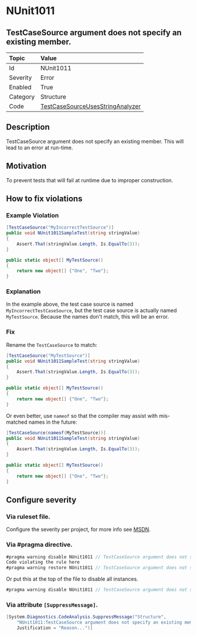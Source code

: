 # NUnit1011

## TestCaseSource argument does not specify an existing member.

| Topic    | Value
| :--      | :--
| Id       | NUnit1011
| Severity | Error
| Enabled  | True
| Category | Structure
| Code     | [TestCaseSourceUsesStringAnalyzer](https://github.com/nunit/nunit.analyzers/blob/0.2.0/src/nunit.analyzers/TestCaseSourceUsage/TestCaseSourceUsesStringAnalyzer.cs)


## Description

TestCaseSource argument does not specify an existing member. This will lead to an error at run-time.

## Motivation

To prevent tests that will fail at runtime due to improper construction.

## How to fix violations

### Example Violation

```csharp
[TestCaseSource("MyIncorrectTestSource")]
public void NUnit1011SampleTest(string stringValue)
{
    Assert.That(stringValue.Length, Is.EqualTo(3));
}

public static object[] MyTestSource()
{
    return new object[] {"One", "Two"};
}
```

### Explanation

In the example above, the test case source is named `MyIncorrectTestCaseSource`, but the test case source is actually named `MyTestSource`. Because the names don't match, this will be an error.

### Fix

Rename the `TestCaseSource` to match:

```csharp
[TestCaseSource("MyTestSource")]
public void NUnit1011SampleTest(string stringValue)
{
    Assert.That(stringValue.Length, Is.EqualTo(3));
}

public static object[] MyTestSource()
{
    return new object[] {"One", "Two"};
}
```

Or even better, use `nameof` so that the compiler may assist with mis-matched names in the future:

```csharp
[TestCaseSource(nameof(MyTestSource))]
public void NUnit1011SampleTest(string stringValue)
{
    Assert.That(stringValue.Length, Is.EqualTo(3));
}

public static object[] MyTestSource()
{
    return new object[] {"One", "Two"};
}
```

<!-- start generated config severity -->
## Configure severity

### Via ruleset file.

Configure the severity per project, for more info see [MSDN](https://msdn.microsoft.com/en-us/library/dd264949.aspx).

### Via #pragma directive.

```csharp
#pragma warning disable NUnit1011 // TestCaseSource argument does not specify an existing member.
Code violating the rule here
#pragma warning restore NUnit1011 // TestCaseSource argument does not specify an existing member.
```

Or put this at the top of the file to disable all instances.
```csharp
#pragma warning disable NUnit1011 // TestCaseSource argument does not specify an existing member.
```

### Via attribute `[SuppressMessage]`.

```csharp
[System.Diagnostics.CodeAnalysis.SuppressMessage("Structure", 
    "NUnit1011:TestCaseSource argument does not specify an existing member.",
    Justification = "Reason...")]
```
<!-- end generated config severity -->
